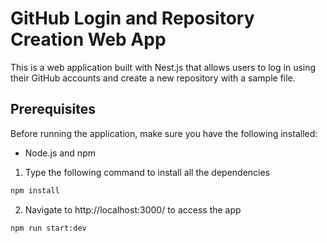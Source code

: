 # GitHub Login and Repository Creation Web App

This is a web application built with Nest.js that allows users to log in using their GitHub accounts and create a new repository with a sample file.

## Prerequisites

Before running the application, make sure you have the following installed:

- Node.js and npm

1. Type the following command to install all the dependencies
```bash
npm install
``` 
2. Navigate to http://localhost:3000/ to access the app
```bash
npm run start:dev
``` 
